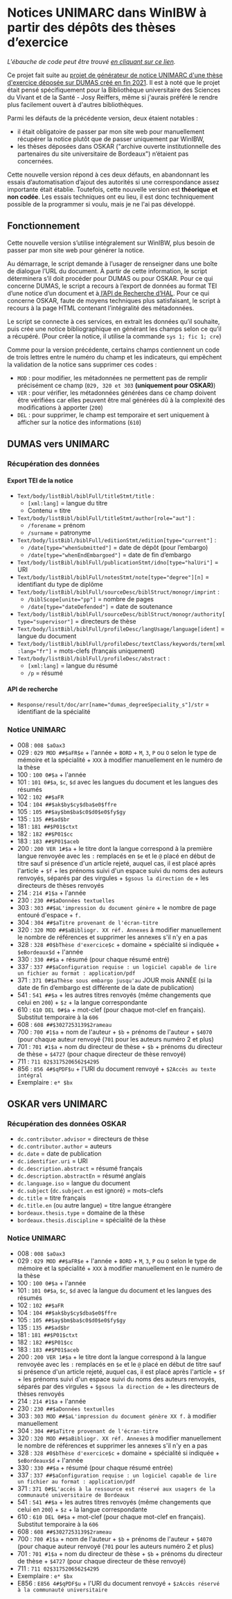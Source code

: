 # Notices UNIMARC dans WinIBW à partir des dépôts des thèses d’exercice

*L'ébauche de code peut être trouvé [en cliquant sur ce lien](../../../../WinIBW/tree/main/scripts/vbs/alp_theses2win.vbs).*

Ce projet fait suite au [projet de générateur de notice UNIMARC d'une thèse d'exercice déposée sur DUMAS créé en fin 2021](../../../../ub-svs/blob/main/dumas/poc-cat-DUMAS-WinIBW.md).
Il est à noté que le projet était pensé spécifiquement pour la Bibliothèque universitaire des Sciences du Vivant et de la Santé - Josy Reiffers, même si j'aurais préféré le rendre plus facilement ouvert à d'autres bibliothèques.

Parmi les défauts de la précédente version, deux étaient notables :
* il était obligatoire de passer par mon site web pour manuellement récupérer la notice plutôt que de passer uniquement par WinIBW,
* les thèses déposées dans OSKAR ("archive ouverte institutionnelle des partenaires du site universitaire de Bordeaux") n’étaient pas concernées.

Cette nouvelle version répond à ces deux défauts, en abandonnant les essais d’automatisation d’ajout des autorités si une correspondance assez importante était établie.
Toutefois, cette nouvelle version est __théorique et non codée__.
Les essais techniques ont eu lieu, il est donc techniquement possible de la programmer si voulu, mais je ne l'ai pas développé.

## Fonctionnement

Cette nouvelle version s’utilise intégralement sur WinIBW, plus besoin de passer par mon site web pour générer la notice.

Au démarrage, le script demande à l’usager de renseigner dans une boîte de dialogue l’URL du document.
À partir de cette information, le script déterminera s’il doit procéder pour DUMAS ou pour OSKAR.
Pour ce qui concerne DUMAS, le script a recours à l’export de données au format TEI d’une notice d’un document et à[ l’API de Recherche d’HAL](https://api.archives-ouvertes.fr/docs/search).
Pour ce qui concerne OSKAR, faute de moyens techniques plus satisfaisant, le script à recours à la page HTML contenant l’intégralité des métadonnées.


Le script se connecte à ces services, en extrait les données qu’il souhaite, puis crée une notice bibliographique en générant les champs selon ce qu’il a récupéré.
(Pour créer la notice, il utilise la commande `sys 1; fic 1; cre`)

Comme pour la version précédente, certains champs contiennent un code de trois lettres entre le numéro du champ et les indicateurs, qui empêchent la validation de la notice sans supprimer ces codes :
* `MOD` : pour modifier, les métadonnées ne permettent pas de remplir précisément ce champ (`029, 320 et 303` __(uniquement pour OSKAR)__)
* `VER` : pour vérifier, les métadonnées générées dans ce champ doivent être vérifiées car elles peuvent être mal générées dû à la complexité des modifications à apporter (`200`)
* `DEL` : pour supprimer, le champ est temporaire et sert uniquement à afficher sur la notice des informations (`610`)

## DUMAS vers UNIMARC

### Récupération des données

#### Export TEI de la notice

* `Text/body/listBibl/biblFull/titleStmt/title` :
  * `[xml:lang]` = langue du titre
  * Contenu = titre
* `Text/body/listBibl/biblFull/titleStmt/author[role="aut"]` :
  * `/forename` = prénom
  * `/surname` = patronyme
* `Text/body/listBibl/biblFull/editionStmt/edition[type="current"]` :
  * `/date[type="whenSubmitted"]` = date de dépôt (pour l’embargo)
  * `/date[type="whenEndEmbargoed"]` = date de fin d’embargo
* `Text/body/listBibl/biblFull/publicationStmt/idno[type="halUri"]` = URI
* `Text/body/listBibl/biblFull/notesStmt/note[type="degree"][n]` = identifiant du type de diplôme
* `Text/body/listBibl/biblFull/sourceDesc/biblStruct/monogr/imprint` :
  * `/biblScope[unite="pp"]` = nombre de pages
  * `/date[type="dateDefended"]` = date de soutenance
* `Text/body/listBibl/biblFull/sourceDesc/biblStruct/monogr/authority[type="supervisor"]` = directeurs de thèse
* `Text/body/listBibl/biblFull/profileDesc/langUsage/language[ident]` = langue du document
* `Text/body/listBibl/biblFull/profileDesc/textClass/keywords/term[xml:lang="fr"]` = mots-clefs (français uniquement)
* `Text/body/listBibl/biblFull/profileDesc/abstract` :
  * `[xml:lang]` = langue du résumé
  * `/p` = résumé

#### API de recherche

* `Response/result/doc/arr[name="dumas_degreeSpeciality_s"]/str` = identifiant de la spécialité

### Notice UNIMARC

* 008 : `008 $aOax3`
* 029 : `029 MOD ##$aFR$e` + l'année + `BORD` + `M`, `3`, `P` ou `O` selon le type de mémoire et la spécialité + `XXX` à modifier manuellement en le numéro de la thèse
* 100 : `100 0#$a` + l'année
* 101 : `101 0#$a`, `$c`, `$d` avec les langues du document et les langues des résumés
* 102 : `102 ##$aFR`
* 104 : `104 ##$ak$by$cy$dba$e0$ffre`
* 105 : `105 ##$ay$bm$ba$c0$d0$e0$fy$gy`
* 135 : `135 ##$ad$br`
* 181 : `181 ##$P01$ctxt`
* 182 : `182 ##$P01$cc`
* 183 : `183 ##$P01$aceb`
* 200 : `200 VER 1#$a` + le titre dont la langue correspond à la première langue renvoyée avec les `:` remplacés en `$e` et le `@` placé en début de titre sauf si présence d'un article rejeté, auquel cas, il est placé après l'article + `$f` + les prénoms suivi d'un espace suivi du noms des auteurs renvoyés, séparés par des virgules + `$gsous la direction de` + les directeurs de thèses renvoyés
* 214 : `214 #1$a` + l'année
* 230 : `230 ##$aDonnées textuelles`
* 303 : `303 ##$aL'impression du document génère` + le nombre de page entouré d'espace + `f.`
* 304 : `304 ##$aTitre provenant de l'écran-titre`
* 320 : `320 MOD ##$aBibliogr. XX réf. Annexes` à modifier manuellement le nombre de références et supprimer les annexes s'il n'y en a pas
* 328 : `328 #0$bThèse d'exercice$c` + domaine + spécialité si indiquée + `$eBordeaux$d` + l'année
* 330 : `330 ##$a` + résumé (pour chaque résumé entré)
* 337 : `337 ##$aConfiguration requise : un logiciel capable de lire un fichier au format : application/pdf`
* 371 : `371 0#$aThèse sous embargo jusqu'au` JOUR mois ANNÉE (si la date de fin d’embargo est différente de la date de publication)
* 541 : `541 ##$a` + les autres titres renvoyés (même changements que celui en `200`) + `$z` + la langue correspondante
* 610 : `610 DEL 0#$a` + mot-clef (pour chaque mot-clef en français). Substitut temporaire à la `606`
* 608 : `608 ##$3027253139$2rameau`
* 700 : `700 #1$a` + nom de l'auteur + `$b` + prénoms de l'auteur + `$4070` (pour chaque auteur renvoyé (`701` pour les auteurs numéro 2 et plus)
* 701 : `701 #1$a` + nom du directeur de thèse + `$b` + prénoms du directeur de thèse + `$4727` (pour chaque directeur de thèse renvoyé)
* 711 : `711 02$3175206562$4295`
* 856 : `856 4#$qPDF$u` + l'URI du document renvoyé + `$2Accès au texte intégral`
* Exemplaire : `e* $bx`

## OSKAR vers UNIMARC

### Récupération des données OSKAR

* `dc.contributor.advisor` = directeurs de thèse
* `dc.contributor.author` = auteurs
* `dc.date` = date de publication
* `dc.identifier.uri` = URI
* `dc.description.abstract` = résumé français
* `dc.description.abstractEn` = résumé anglais
* `dc.language.iso` = langue du document
* `dc.subject` (`dc.subject.en` est ignoré) = mots-clefs
* `dc.title` = titre français
* `dc.title.en` (ou autre langue) = titre langue étrangère
* `bordeaux.thesis.type` = domaine de la thèse
* `bordeaux.thesis.discipline` = spécialité de la thèse

### Notice UNIMARC

* 008 : `008 $aOax3`
* 029 : `029 MOD ##$aFR$e` + l'année + `BORD` + `M`, `3`, `P` ou `O` selon le type de mémoire et la spécialité + `XXX` à modifier manuellement en le numéro de la thèse
* 100 : `100 0#$a` + l'année
* 101 : `101 0#$a`, `$c`, `$d` avec la langue du document et les langues des résumés
* 102 : `102 ##$aFR`
* 104 : `104 ##$ak$by$cy$dba$e0$ffre`
* 105 : `105 ##$ay$bm$ba$c0$d0$e0$fy$gy`
* 135 : `135 ##$ad$br`
* 181 : `181 ##$P01$ctxt`
* 182 : `182 ##$P01$cc`
* 183 : `183 ##$P01$aceb`
* 200 : `200 VER 1#$a` + le titre dont la langue correspond à la langue renvoyée avec les `:` remplacés en `$e` et le `@` placé en début de titre sauf si présence d'un article rejeté, auquel cas, il est placé après l'article + `$f` + les prénoms suivi d'un espace suivi du noms des auteurs renvoyés, séparés par des virgules + `$gsous la direction de` + les directeurs de thèses renvoyés
* 214 : `214 #1$a` + l'année
* 230 : `230 ##$aDonnées textuelles`
* 303 : `303 MOD ##$aL'impression du document génère XX f.` à modifier manuellement
* 304 : `304 ##$aTitre provenant de l'écran-titre`
* 320 : `320 MOD ##$aBibliogr. XX réf. Annexes` à modifier manuellement le nombre de références et supprimer les annexes s'il n'y en a pas
* 328 : `328 #0$bThèse d'exercice$c` + domaine + spécialité si indiquée + `$eBordeaux$d` + l'année
* 330 : `330 ##$a` + résumé (pour chaque résumé entrée)
* 337 : `337 ##$aConfiguration requise : un logiciel capable de lire un fichier au format : application/pdf`
* 371 : `371 0#$L'accès à la ressource est réservé aux usagers de la communauté universitaire de Bordeaux`
* 541 : `541 ##$a` + les autres titres renvoyés (même changements que celui en `200`) + `$z` + la langue correspondante
* 610 : `610 DEL 0#$a` + mot-clef (pour chaque mot-clef en français). Substitut temporaire à la `606`
* 608 : `608 ##$3027253139$2rameau`
* 700 : `700 #1$a` + nom de l'auteur + `$b` + prénoms de l'auteur + `$4070` (pour chaque auteur renvoyé (`701` pour les auteurs numéro 2 et plus)
* 701 : `701 #1$a` + nom du directeur de thèse + `$b` + prénoms du directeur de thèse + `$4727` (pour chaque directeur de thèse renvoyé)
* 711 : `711 02$3175206562$4295`
* Exemplaire : `e* $bx`
* E856 : `E856 4#$qPDF$u` + l'URI du document renvoyé + `$zAccès réservé à la communauté universitaire`
